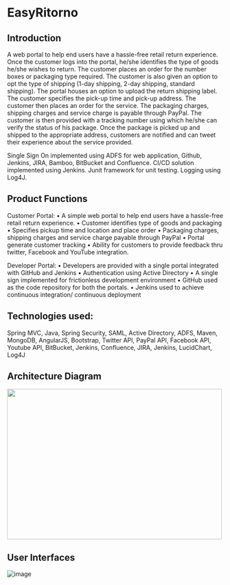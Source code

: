 # EasyRitorno

## Introduction
A web portal to help end users have a hassle-free retail return experience. Once the customer logs into the portal, he/she identifies the type of goods he/she wishes to return. The customer places an order for the number boxes or packaging type required. The customer is also given an option to opt the type of shipping (1-day shipping, 2-day shipping, standard shipping). The portal houses an option to upload the return shipping label. The customer specifies the pick-up time and pick-up address. The customer then places an order for the service. The packaging charges, shipping charges and service charge is payable through PayPal. The customer is then provided with a tracking number using which he/she can verify the status of his package. Once the package is picked up and shipped to the appropriate address, customers are notified and can tweet their experience about the service provided.

Single Sign On implemented using ADFS for web application, Github, Jenkins, JIRA, Bamboo, BitBucket and Confluence. CI/CD solution implemented using Jenkins. Junit framework for unit testing. Logging using Log4J.

## Product Functions
Customer Portal: 
•	A simple web portal to help end users have a hassle-free retail return experience.
•	Customer identifies type of goods and packaging
•	Specifies pickup time and location and place order
•	Packaging charges, shipping charges and service charge payable through PayPal
•	Portal generate customer tracking 
•	Ability for customers to provide feedback thru twitter, Facebook and YouTube integration.

Developer Portal: 
•	Developers are provided with a single portal integrated with GitHub and Jenkins
•	Authentication using Active Directory
•	A single sign implemented for frictionless development environment
•	GitHub used as the code repository for both the portals.
•	Jenkins used to achieve continuous integration/ continuous deployment

## Technologies used:
Spring MVC, Java, Spring Security, SAML, Active Directory, ADFS, Maven, MongoDB, AngularJS, Bootstrap, Twitter API, PayPal API, Facebook API, Youtube API, BitBucket, Jenkins, Confluence, JIRA, Jenkins, LucidChart, Log4J

## Architecture Diagram
<img src="https://user-images.githubusercontent.com/32632834/42432154-15fa0c8c-82fe-11e8-8e41-6707f1847dce.png" width="500" height="350">

## User Interfaces
![image](https://user-images.githubusercontent.com/32632834/42432188-36eee1ec-82fe-11e8-871a-a02c8993217d.png)


